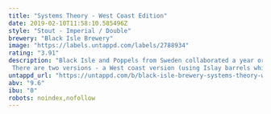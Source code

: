 ```yaml
---
title: "Systems Theory - West Coast Edition"
date: 2019-02-10T11:58:10.585496Z
style: "Stout - Imperial / Double"
brewery: "Black Isle Brewery"
image: "https://labels.untappd.com/labels/2788934"
rating: "3.91"
description: "Black Isle and Poppels from Sweden collaborated a year or so ago to make a fantastic imperial stout called Systems Theory. Since then the beer has been maturing in whisky barrels and is now ready to make a reappearance. There are two versions - a West coast version (using Islay barrels which gives a peaty flavour) and an East coast version which has oak, vanilla and dark chocolate notes."
untappd_url: "https://untappd.com/b/black-isle-brewery-systems-theory-west-coast-edition/2788934"
abv: "9.6"
ibu: "0"
robots: noindex,nofollow
---
```

